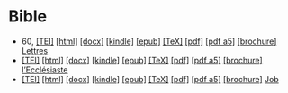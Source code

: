 # Bible

* 60,  <a title="Source XML/TEI" class="file tei" href="https://hurlus.github.io/tei/bible60_paul1667.xml">[TEI]</a>  <a title="HTML une page" class="file html" href="https://hurlus.github.io/bible/bible60_paul1667.html">[html]</a>  <a title="Bureautique (LibreOffice, MS.Word)" class="file docx" href="https://hurlus.github.io/bible/bible60_paul1667.docx">[docx]</a>  <a title="Amazon.kindle" class="file mobi" href="https://hurlus.github.io/bible/bible60_paul1667.mobi">[kindle]</a>  <a title="EPUB, pour liseuses et téléphones" class="file epub" href="https://hurlus.github.io/bible/bible60_paul1667.epub">[epub]</a>  <a title="LaTeX" class="file tex" href="https://hurlus.github.io/bible/bible60_paul1667.tex">[TeX]</a>  <a title="PDF à imprimer, A4 2 colonnes" class="file pdf" href="https://hurlus.github.io/bible/bible60_paul1667.pdf">[pdf]</a>  <a title="PDF à lire, A5 une colonne" class="file a5" href="https://hurlus.github.io/bible/bible60_paul1667_a5.pdf">[pdf a5]</a>  <a title="Brochure à agrafer, pdf imposé pour imprimante recto/verso" class="file brochure" href="https://hurlus.github.io/bible/bible60_paul1667_brochure.pdf">[brochure]</a>  <a href="https://hurlus.github.io/bible/bible60_paul1667.html">Lettres</a>
*  <a title="Source XML/TEI" class="file tei" href="https://hurlus.github.io/tei/bible_ecclesiaste.xml">[TEI]</a>  <a title="HTML une page" class="file html" href="https://hurlus.github.io/bible/bible_ecclesiaste.html">[html]</a>  <a title="Bureautique (LibreOffice, MS.Word)" class="file docx" href="https://hurlus.github.io/bible/bible_ecclesiaste.docx">[docx]</a>  <a title="Amazon.kindle" class="file mobi" href="https://hurlus.github.io/bible/bible_ecclesiaste.mobi">[kindle]</a>  <a title="EPUB, pour liseuses et téléphones" class="file epub" href="https://hurlus.github.io/bible/bible_ecclesiaste.epub">[epub]</a>  <a title="LaTeX" class="file tex" href="https://hurlus.github.io/bible/bible_ecclesiaste.tex">[TeX]</a>  <a title="PDF à imprimer, A4 2 colonnes" class="file pdf" href="https://hurlus.github.io/bible/bible_ecclesiaste.pdf">[pdf]</a>  <a title="PDF à lire, A5 une colonne" class="file a5" href="https://hurlus.github.io/bible/bible_ecclesiaste_a5.pdf">[pdf a5]</a>  <a title="Brochure à agrafer, pdf imposé pour imprimante recto/verso" class="file brochure" href="https://hurlus.github.io/bible/bible_ecclesiaste_brochure.pdf">[brochure]</a>  <a href="https://hurlus.github.io/bible/bible_ecclesiaste.html">l’Ecclésiaste</a>
*  <a title="Source XML/TEI" class="file tei" href="https://hurlus.github.io/tei/bible_job.xml">[TEI]</a>  <a title="HTML une page" class="file html" href="https://hurlus.github.io/bible/bible_job.html">[html]</a>  <a title="Bureautique (LibreOffice, MS.Word)" class="file docx" href="https://hurlus.github.io/bible/bible_job.docx">[docx]</a>  <a title="Amazon.kindle" class="file mobi" href="https://hurlus.github.io/bible/bible_job.mobi">[kindle]</a>  <a title="EPUB, pour liseuses et téléphones" class="file epub" href="https://hurlus.github.io/bible/bible_job.epub">[epub]</a>  <a title="LaTeX" class="file tex" href="https://hurlus.github.io/bible/bible_job.tex">[TeX]</a>  <a title="PDF à imprimer, A4 2 colonnes" class="file pdf" href="https://hurlus.github.io/bible/bible_job.pdf">[pdf]</a>  <a title="PDF à lire, A5 une colonne" class="file a5" href="https://hurlus.github.io/bible/bible_job_a5.pdf">[pdf a5]</a>  <a title="Brochure à agrafer, pdf imposé pour imprimante recto/verso" class="file brochure" href="https://hurlus.github.io/bible/bible_job_brochure.pdf">[brochure]</a>  <a href="https://hurlus.github.io/bible/bible_job.html">Job</a>
